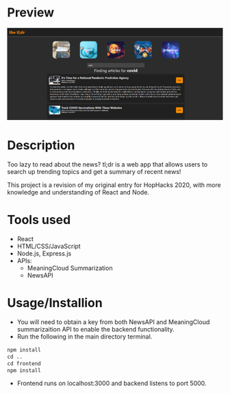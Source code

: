 # Preview
![Preview](/img/tldr.png)

# Description
Too lazy to read about the news? tl;dr is a web app that allows users to search up trending topics and get a summary of recent news!

This project is a revision of my original entry for HopHacks 2020, with more knowledge and understanding of React and Node. 


# Tools used
* React
* HTML/CSS/JavaScript
* Node.js, Express.js
* APIs:
  * MeaningCloud Summarization
  * NewsAPI 
  
  
# Usage/Installion
* You will need to obtain a key from both NewsAPI and MeaningCloud summarizaition API to enable the backend functionality.
* Run the following in the main directory terminal.
``` cd backend
npm install
cd ..
cd frontend
npm install
```
* Frontend runs on localhost:3000 and backend listens to port 5000.
